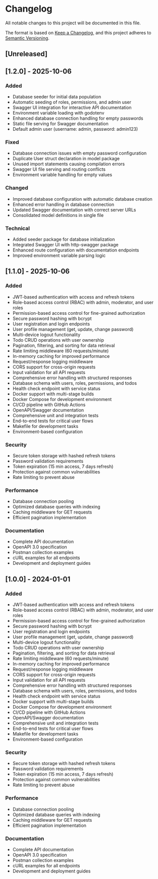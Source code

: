 # Changelog

All notable changes to this project will be documented in this file.

The format is based on [Keep a Changelog](https://keepachangelog.com/en/1.0.0/),
and this project adheres to [Semantic Versioning](https://semver.org/spec/v2.0.0.html).

## [Unreleased]

## [1.2.0] - 2025-10-06

### Added
- Database seeder for initial data population
- Automatic seeding of roles, permissions, and admin user
- Swagger UI integration for interactive API documentation
- Environment variable loading with godotenv
- Enhanced database connection handling for empty passwords
- Static file serving for Swagger documentation
- Default admin user (username: admin, password: admin123)

### Fixed
- Database connection issues with empty password configuration
- Duplicate User struct declaration in model package
- Unused import statements causing compilation errors
- Swagger UI file serving and routing conflicts
- Environment variable handling for empty values

### Changed
- Improved database configuration with automatic database creation
- Enhanced error handling in database connection
- Updated Swagger documentation with correct server URLs
- Consolidated model definitions in single file

### Technical
- Added seeder package for database initialization
- Integrated Swagger UI with http-swagger package
- Enhanced route configuration with documentation endpoints
- Improved environment variable parsing logic

## [1.1.0] - 2025-10-06

### Added
- JWT-based authentication with access and refresh tokens
- Role-based access control (RBAC) with admin, moderator, and user roles
- Permission-based access control for fine-grained authorization
- Secure password hashing with bcrypt
- User registration and login endpoints
- User profile management (get, update, change password)
- Multi-device logout functionality
- Todo CRUD operations with user ownership
- Pagination, filtering, and sorting for data retrieval
- Rate limiting middleware (60 requests/minute)
- In-memory caching for improved performance
- Request/response logging middleware
- CORS support for cross-origin requests
- Input validation for all API requests
- Comprehensive error handling with structured responses
- Database schema with users, roles, permissions, and todos
- Health check endpoint with service status
- Docker support with multi-stage builds
- Docker Compose for development environment
- CI/CD pipeline with GitHub Actions
- OpenAPI/Swagger documentation
- Comprehensive unit and integration tests
- End-to-end tests for critical user flows
- Makefile for development tasks
- Environment-based configuration

### Security
- Secure token storage with hashed refresh tokens
- Password validation requirements
- Token expiration (15 min access, 7 days refresh)
- Protection against common vulnerabilities
- Rate limiting to prevent abuse

### Performance
- Database connection pooling
- Optimized database queries with indexing
- Caching middleware for GET requests
- Efficient pagination implementation

### Documentation
- Complete API documentation
- OpenAPI 3.0 specification
- Postman collection examples
- cURL examples for all endpoints
- Development and deployment guides

## [1.0.0] - 2024-01-01

### Added
- JWT-based authentication with access and refresh tokens
- Role-based access control (RBAC) with admin, moderator, and user roles
- Permission-based access control for fine-grained authorization
- Secure password hashing with bcrypt
- User registration and login endpoints
- User profile management (get, update, change password)
- Multi-device logout functionality
- Todo CRUD operations with user ownership
- Pagination, filtering, and sorting for data retrieval
- Rate limiting middleware (60 requests/minute)
- In-memory caching for improved performance
- Request/response logging middleware
- CORS support for cross-origin requests
- Input validation for all API requests
- Comprehensive error handling with structured responses
- Database schema with users, roles, permissions, and todos
- Health check endpoint with service status
- Docker support with multi-stage builds
- Docker Compose for development environment
- CI/CD pipeline with GitHub Actions
- OpenAPI/Swagger documentation
- Comprehensive unit and integration tests
- End-to-end tests for critical user flows
- Makefile for development tasks
- Environment-based configuration

### Security
- Secure token storage with hashed refresh tokens
- Password validation requirements
- Token expiration (15 min access, 7 days refresh)
- Protection against common vulnerabilities
- Rate limiting to prevent abuse

### Performance
- Database connection pooling
- Optimized database queries with indexing
- Caching middleware for GET requests
- Efficient pagination implementation

### Documentation
- Complete API documentation
- OpenAPI 3.0 specification
- Postman collection examples
- cURL examples for all endpoints
- Development and deployment guides